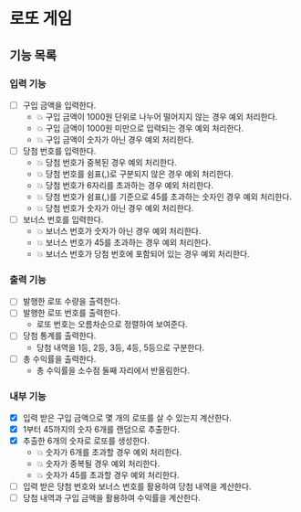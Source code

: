 # 로또 게임

## 기능 목록

### 입력 기능
- [ ] 구입 금액을 입력한다.
    - :boom: 구입 금액이 1000원 단위로 나누어 떨어지지 않는 경우 예외 처리한다.
    - :boom: 구입 금액이 1000원 미만으로 입력되는 경우 예외 처리한다.
    - :boom: 구입 금액이 숫자가 아닌 경우 예외 처리한다.
- [ ] 당첨 번호를 입력한다.
    - :boom: 당첨 번호가 중복된 경우 예외 처리한다.
    - :boom: 당첨 번호를 쉼표(,)로 구분되지 않은 경우 예외 처리한다.
    - :boom: 당첨 번호가 6자리를 초과하는 경우 예외 처리한다.
    - :boom: 당첨 번호가 쉼표(,)를 기준으로 45를 초과하는 숫자인 경우 예외 처리한다.
    - :boom: 당첨 번호가 숫자가 아닌 경우 예외 처리한다.
- [ ] 보너스 번호를 입력한다.
    - :boom: 보너스 번호가 숫자가 아닌 경우 예외 처리한다.
    - :boom: 보너스 번호가 45를 초과하는 경우 예외 처리한다.
    - :boom: 보너스 번호가 당첨 번호에 포함되어 있는 경우 예외 처리한다.

### 출력 기능
- [ ] 발행한 로또 수량을 출력한다.
- [ ] 발행한 로또 번호를 출력한다.
  - 로또 번호는 오름차순으로 정렬하여 보여준다.
- [ ] 당첨 통계를 출력한다.
  - 당첨 내역을 1등, 2등, 3등, 4등, 5등으로 구분한다.
- [ ] 총 수익률을 출력한다.
  - 총 수익률을 소수점 둘째 자리에서 반올림한다.

### 내부 기능
- [X] 입력 받은 구입 금액으로 몇 개의 로또를 살 수 있는지 계산한다.
- [X] 1부터 45까지의 숫자 6개를 랜덤으로 추출한다.
- [X] 추출한 6개의 숫자로 로또를 생성한다.
    - :boom: 숫자가 6개를 초과할 경우 예외 처리한다.
    - :boom: 숫자가 중복될 경우 예외 처리한다.
    - :boom: 숫자가 45를 초과할 경우 예외 처리한다.
- [ ] 입력 받은 당첨 번호와 보너스 번호를 활용하여 당첨 내역을 계산한다.
- [ ] 당첨 내역과 구입 금액을 활용하여 수익률을 계산한다.